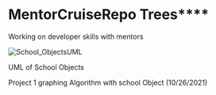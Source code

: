 # MentorCruiseRepo Trees****
Working on developer skills with mentors

![School_ObjectsUML](https://user-images.githubusercontent.com/66815083/138962343-25110453-fb3e-491d-b774-3fe66368f6d9.jpg)

UML of School Objects

Project 1 graphing Algorithm with school Object (10/26/2021)
